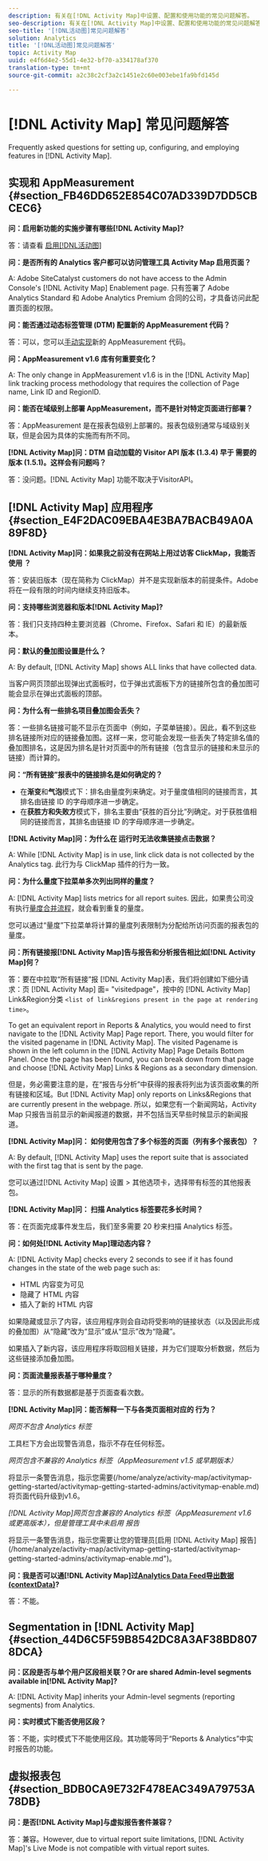 ```yaml
---
description: 有关在[!DNL Activity Map]中设置、配置和使用功能的常见问题解答。
seo-description: 有关在[!DNL Activity Map]中设置、配置和使用功能的常见问题解答。
seo-title: '[!DNL活动图]常见问题解答'
solution: Analytics
title: '[!DNL活动图]常见问题解答'
topic: Activity Map
uuid: e4f6d4e2-55d1-4e32-bf70-a334178af370
translation-type: tm+mt
source-git-commit: a2c38c2cf3a2c1451e2c60e003ebe1fa9bfd145d

---
```



# [!DNL Activity Map] 常见问题解答

Frequently asked questions for setting up, configuring, and employing features in [!DNL Activity Map].

## 实现和 AppMeasurement {#section_FB46DD652E854C07AD339D7DD5CBCEC6}

**问：启用新功能的实施步骤有哪些[!DNL Activity Map]?**

答：请查看 [启用[!DNL活动图]](/help/analyze/activity-map/activitymap-getting-started/activitymap-getting-started-admins/activitymap-enable.md)

**问：是否所有的 Analytics 客户都可以访问管理工具 Activity Map 启用页面？**

A: Adobe SiteCatalyst customers do not have access to the Admin Console's [!DNL Activity Map] Enablement page. 只有签署了 Adobe Analytics Standard 和 Adobe Analytics Premium 合同的公司，才具备访问此配置页面的权限。

**问：能否通过动态标签管理 (DTM) 配置新的 AppMeasurement 代码？**

答：可以，您可以[手动实现](https://marketing.adobe.com/resources/help/en_US/dtm/analytics_dtm.html)新的 AppMeasurement 代码。

**问：AppMeasurement v1.6 库有何重要变化？**

A: The only change in AppMeasurement v1.6 is in the [!DNL Activity Map] link tracking process methodology that requires the collection of Page name, Link ID and RegionID.

**问：能否在域级别上部署 AppMeasurement，而不是针对特定页面进行部署？**

答：AppMeasurement 是在报表包级别上部署的。报表包级别通常与域级别关联，但是会因为具体的实施而有所不同。

**[!DNL Activity Map]问：DTM 自动加载的 Visitor API 版本 (1.3.4) 早于 需要的版本 (1.5.1)。这样会有问题吗？**

答：没问题。[!DNL Activity Map] 功能不取决于VisitorAPI。

## [!DNL Activity Map] 应用程序 {#section_E4F2DAC09EBA4E3BA7BACB49A0A89F8D}

**[!DNL Activity Map]问：如果我之前没有在网站上用过访客 ClickMap，我能否使用 ？**

答：安装旧版本（现在简称为 ClickMap）并不是实现新版本的前提条件。Adobe 将在一段有限的时间内继续支持旧版本。

**问：支持哪些浏览器和版本[!DNL Activity Map]?**

答：我们只支持四种主要浏览器（Chrome、Firefox、Safari 和 IE）的最新版本。

**问：默认的叠加图设置是什么？**

A: By default, [!DNL Activity Map] shows ALL links that have collected data.

当客户网页顶部出现弹出式面板时，位于弹出式面板下方的链接所包含的叠加图可能会显示在弹出式面板的顶部。

**问：为什么有一些排名项目叠加图会丢失？**

答：一些排名链接可能不显示在页面中（例如，子菜单链接）。因此，看不到这些排名链接所对应的链接叠加图。这样一来，您可能会发现一些丢失了特定排名值的叠加图排名，这是因为排名是针对页面中的所有链接（包含显示的链接和未显示的链接）而计算的。

**问：“所有链接”报表中的链接排名是如何确定的？**

* 在&#x200B;**渐变**&#x200B;和&#x200B;**气泡**&#x200B;模式下：排名由量度列来确定。对于量度值相同的链接而言，其排名由链接 ID 的字母顺序进一步确定。
* 在&#x200B;**获胜方和失败方**&#x200B;模式下，排名主要由“获胜的百分比”列确定。对于获胜值相同的链接而言，其排名由链接 ID 的字母顺序进一步确定。

**[!DNL Activity Map]问：为什么在 运行时无法收集链接点击数据？**

A: While [!DNL Activity Map] is in use, link click data is not collected by the Analytics tag. 此行为与 ClickMap 插件的行为一致。

**问：为什么量度下拉菜单多次列出同样的量度？**

A: [!DNL Activity Map] lists metrics for all report suites. 因此，如果贵公司没有执行[量度合并流程](https://marketing.adobe.com/resources/help/en_US/analytics/calcmetrics/cm_transition.html)，就会看到重复的量度。

您可以通过“量度”下拉菜单将计算的量度列表限制为分配给所访问页面的报表包的量度。

**问：所有链接报[!DNL Activity Map]告与报告和分析报告相比如[!DNL Activity Map]何？**

答：要在中拉取“所有链接”报 [!DNL Activity Map]表，我们将创建如下细分请求：页 [!DNL Activity Map] 面= "visitedpage"，按中的 [!DNL Activity Map] Link&amp;Region分类 `<list of link&regions present in the page at rendering time>`。

To get an equivalent report in Reports &amp; Analytics, you would need to first navigate to the [!DNL Activity Map] Page report. There, you would filter for the visited pagename in [!DNL Activity Map]. The visited Pagename is shown in the left column in the [!DNL Activity Map] Page Details Bottom Panel. Once the page has been found, you can break down from that page and choose [!DNL Activity Map] Links &amp; Regions as a secondary dimension.

但是，务必需要注意的是，在“报告与分析”中获得的报表将列出为该页面收集的所有链接和区域。But [!DNL Activity Map] only reports on Links&amp;Regions that are currently present in the webpage. 所以，如果您有一个新闻网站，Activity Map 只报告当前显示的新闻报道的数据，并不包括当天早些时候显示的新闻报道。

**[!DNL Activity Map]问： 如何使用包含了多个标签的页面（列有多个报表包）？**

A: By default, [!DNL Activity Map] uses the report suite that is associated with the first tag that is sent by the page.

您可以通过[!DNL Activity Map] 设置 &gt; 其他选项卡，选择带有标签的其他报表包。

**[!DNL Activity Map]问： 扫描 Analytics 标签要花多长时间？**

答：在页面完成事件发生后，我们至多需要 20 秒来扫描 Analytics 标签。

**问：如何处[!DNL Activity Map]理动态内容？**

A: [!DNL Activity Map] checks every 2 seconds to see if it has found changes in the state of the web page such as:

* HTML 内容变为可见
* 隐藏了 HTML 内容
* 插入了新的 HTML 内容

如果隐藏或显示了内容，该应用程序则会自动将受影响的链接状态（以及因此形成的叠加图）从“隐藏”改为“显示”或从“显示”改为“隐藏”。

如果插入了新内容，该应用程序将取回相关链接，并为它们提取分析数据，然后为这些链接添加叠加图。

**问：页面流量报表基于哪种量度？**

答：显示的所有数据都是基于页面查看次数。

**[!DNL Activity Map]问：能否解释一下与各类页面相对应的 行为？**

*网页不包含 Analytics 标签*

工具栏下方会出现警告消息，指示不存在任何标签。

*网页包含不兼容的 Analytics 标签（AppMeasurement v1.5 或早期版本）*

将显示一条警告消息，指示您需要(/home/analyze/activity-map/activitymap-getting-started/activitymap-getting-started-admins/activitymap-enable.md)将页面代码升级到v1.6。

*[!DNL Activity Map]网页包含兼容的 Analytics 标签（AppMeasurement v1.6 或更高版本），但是管理工具中未启用 报告*

将显示一条警告消息，指示您需要让您的管理员\[启用 [!DNL Activity Map] 报告\](/home/analyze/activity-map/activitymap-getting-started/activitymap-getting-started-admins/activitymap-enable.md")。

**问：我是否可以通[!DNL Activity Map]过[Analytics Data Feed导出数据(contextData)](https://marketing.adobe.com/resources/help/en_US/reference/analytics-data-feed.html)?**

答：不能。

## Segmentation in [!DNL Activity Map]{#section_44D6C5F59B8542DC8A3AF38BD8078DCA}

**问：区段是否与单个用户区段相关联？Or are shared Admin-level segments available in[!DNL Activity Map]?**

A: [!DNL Activity Map] inherits your Admin-level segments (reporting segments) from Analytics.

**问：实时模式下能否使用区段？**

答：不能，实时模式下不能使用区段。其功能等同于“Reports &amp; Analytics”中实时报告的功能。

## 虚拟报表包 {#section_BDB0CA9E732F478EAC349A79753A78DB}

**问：是否[!DNL Activity Map]与虚拟报告套件兼容？**

答：兼容。However, due to virtual report suite limitations, [!DNL Activity Map]'s Live Mode is not compatible with virtual report suites.
